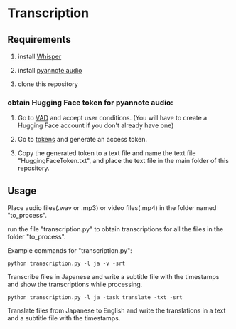 # Transcription

## Requirements

1. install [Whisper](https://github.com/openai/whisper#setup)

2. install [pyannote audio](https://github.com/pyannote/pyannote-audio#Installation)

3. clone this repository

### obtain Hugging Face token for pyannote audio:

1. Go to [VAD](https://huggingface.co/pyannote/voice-activity-detection) and accept user conditions. (You will have to create a Hugging Face account if you don't already have one)

2. Go to [tokens](https://huggingface.co/settings/tokens) and generate an access token.

3. Copy the generated token to a text file and name the text file "HuggingFaceToken.txt", and place the text file in the main folder of this repository.

## Usage

Place audio files(.wav or .mp3) or video files(.mp4) in the folder named "to_process".

run the file "transcription.py" to obtain transcriptions for all the files in the folder "to_process".

Example commands for "transcription.py":

```
python transcription.py -l ja -v -srt
```
Transcribe files in Japanese and write a subtitle file with the timestamps and show the transcriptions while processing.

```
python transcription.py -l ja -task translate -txt -srt
```
Translate files from Japanese to English and write the translations in a text and a subtitle file with the timestamps.

